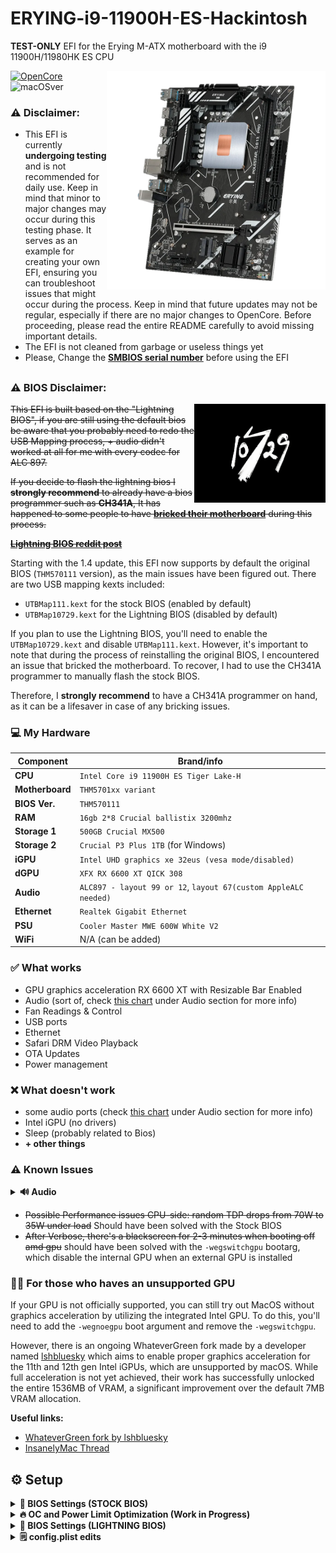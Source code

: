 # ERYING-i9-11900H-ES-Hackintosh
**TEST-ONLY** EFI for the Erying M-ATX motherboard with the i9 11900H/11980HK ES CPU

<img align="right" src="./resources/mobo.png"
alt="erying mobo" width="350">


[![OpenCore](https://img.shields.io/badge/OpenCore-0.9.9-blue.svg)](https://github.com/acidanthera/OpenCorePkg)
![macOSver](https://img.shields.io/badge/macOS-Ventura-brightgreen.svg)

### ⚠️ Disclaimer:
- This EFI is currently **undergoing testing** and is not recommended for daily use. Keep in mind that minor to major changes may occur during this testing phase. It serves as an example for creating your own EFI, ensuring you can troubleshoot issues that might occur during the process. Keep in mind that future updates may not be regular, especially if there are no major changes to OpenCore. Before proceeding, please read the entire README carefully to avoid missing important details.
- The EFI is not cleaned from garbage or useless things yet
- Please, Change the **[SMBIOS serial number](https://github.com/Forte500/ERYING-i9-11900H-ES-Hackintosh#%EF%B8%8F-setup)** before using the EFI
##

### ⚠️ BIOS Disclaimer:
<img align="right" src="./resources/splash.jpg"
alt="10729 lightning bios boot logo" width="210">
~~This EFI is built based on the "Lightning BIOS", if you are still using the default bios be aware that you probably need to redo the USB Mapping process, + audio didn't worked at all for me with every codec for ALC 897.~~

~~If you decide to flash the lightning bios I **strongly recommend** to already have a bios programmer such as **CH341A**, It has happened to some people to have [**bricked their motherboard**](https://www.reddit.com/r/EryingMotherboard/comments/15f132j/well_i_bricked_my_motherboard/) during this process.~~

~~**[Lightning BIOS reddit post](https://www.reddit.com/r/EryingMotherboard/comments/12xg3n6/thoughts_on_the_more_powerful_bios/)**~~

Starting with the 1.4 update, this EFI now supports by default the original BIOS (`THM570111` version), as the main issues have been figured out. There are two USB mapping kexts included:

- `UTBMap111.kext` for the stock BIOS (enabled by default)
- `UTBMap10729.kext` for the Lightning BIOS (disabled by default)

If you plan to use the Lightning BIOS, you'll need to enable the `UTBMap10729.kext` and disable `UTBMap111.kext`. However, it's important to note that during the process of reinstalling the original BIOS, I encountered an issue that bricked the motherboard. To recover, I had to use the CH341A programmer to manually flash the stock BIOS.

Therefore, I **strongly recommend** to have a CH341A programmer on hand, as it can be a lifesaver in case of any bricking issues.

### 💻 My Hardware
| Component      | Brand/info                                              |
|----------------|---------------------------------------------------------|
| **CPU**        | `Intel Core i9 11900H ES Tiger Lake-H`                  |
| **Motherboard**| `THM5701xx variant`                                     |
| **BIOS Ver.**  | `THM570111`                                             |
| **RAM**        | `16gb 2*8 Crucial ballistix 3200mhz`                    |
| **Storage 1**  | `500GB Crucial MX500`                                   |
| **Storage 2**  | `Crucial P3 Plus 1TB` (for Windows)                     |
| **iGPU**       | `Intel UHD graphics xe 32eus (vesa mode/disabled)`      |
| **dGPU**       | `XFX RX 6600 XT QICK 308`                               |
| **Audio**      | `ALC897 - layout 99 or 12`, `layout 67(custom AppleALC needed)`|
| **Ethernet**   | `Realtek Gigabit Ethernet`                              |
| **PSU**        | `Cooler Master MWE 600W White V2`                       |
| **WiFi**       | N/A (can be added)                                      |

### ✅️ What works</strong></summary>

- GPU graphics acceleration RX 6600 XT with Resizable Bar Enabled
- Audio (sort of, check [this chart](https://github.com/Forte500/ERYING-i9-11900H-ES-Hackintosh#%EF%B8%8F-known-issues) under Audio section for more info)
- Fan Readings & Control
- USB ports
- Ethernet
- Safari DRM Video Playback
- OTA Updates
- Power management
  

### ❌️ What doesn't work

- some audio ports (check [this chart](https://github.com/Forte500/ERYING-i9-11900H-ES-Hackintosh#%EF%B8%8F-known-issues) under Audio section for more info)
- Intel iGPU (no drivers)
- Sleep (probably related to Bios)
- **+ other things**

### ⚠️ Known Issues
<details>
<summary><strong>🔊 Audio</strong></summary>
<br>
  
Apparently there is no fully working audio layout for this erying board

|          | Layout 12 | layout 67 (custom) | layout 98 | Layout 99 |
| ------ | --- | --- | --- | --- |
| Rear line out (green)   | ✅️ | ✅️ | ✅️ | ✅️ |
| Rear line in (blue)  | ✅️ | ✅️ | ✅️ | ❌️ |
| Rear Mic in (Pink)  | ✅️ | ❌️ | ❌️ | ✅️ |
| Front Headphone out  | ❌️ | ❌️ | ❌️ | ✅️ |
| Front Mic in  | ❌️⚠️(noise) | ❌️ | ❌️ | ❌️ |

<br>
</details>

- ~~Possible Performance issues CPU-side: random TDP drops from 70W to 35W under load~~ Should have been solved with the Stock BIOS
- ~~After Verbose, there's a blackscreen for 2-3 minutes when booting off amd gpu~~
should have been solved with the `-wegswitchgpu` bootarg, which disable the internal GPU when an external GPU is installed

### 👨‍🔧 For those who haves an unsupported GPU </strong></summary>
  
If your GPU is not officially supported, you can still try out MacOS without graphics acceleration by utilizing the integrated Intel GPU. To do this, you'll need to add the `-wegnoegpu` boot argument and remove the `-wegswitchgpu`.

However, there is an ongoing WhateverGreen fork made by a developer named [lshbluesky](https://github.com/lshbluesky) which aims to enable proper graphics acceleration for the 11th and 12th gen Intel iGPUs, which are unsupported by macOS. While full acceleration is not yet achieved, their work has successfully unlocked the entire 1536MB of VRAM, a significant improvement over the default 7MB VRAM allocation.

**Useful links:**
- [WhateverGreen fork by lshbluesky](https://github.com/lshbluesky/WhateverGreen)
- [InsanelyMac Thread](https://www.insanelymac.com/forum/topic/358305-80-solved-iris-xe-igpu-on-tiger-lake-successfully-loaded-icllp-frambuffer-and-vram-also-recognizes-1536mb-however-some-issues/)

## ⚙️ Setup
<details>
<summary><strong>🔧 BIOS Settings (STOCK BIOS)</strong></summary>
  <br>

### Advanced TAB
- `PCI Subsystem Settings > Re-Size BAR Support`: must be **Enabled**
- `USB Configuration > XHCI Hand-off`: must be **Enabled**
- `Power & Performance > CPU - Power Management Control > Cpu Lock Configuration > CFG Lock` & `Overclocking Lock` must be **Both Disabled**

### Chipset TAB
**PCH-IO Configuration:**
- `SATA And RST Configuration > SATA Mode Selection`: must be set to **AHCI**
- `HD Audio Subsystem Configuration Settings > SSP #1`: must be **Enabled** in order to get working Audio

**System Agent (SA) Configuration:**
- `VT-d`: should be **Enabled**
- `Graphics Configuration > Internal Graphics`: should be set to **Auto**
- `Graphics Configuration > Primary Display`: should be set to **Auto**

### Boot TAB
- `Fast Boot`: should be **Disabled**

### Security TAB
- `Secure Boot > Secure Boot`: must be **Disabled**

</details>


<details>
<summary><strong>🔥 OC and Power Limit Optimization (Work in Progress)</strong></summary>

### ⚠️ Disclaimer:

Overclocking your CPU can cause excessive heat, potentially damaging your VRM if you don't have the improved VRM heatsink version and degrading your chip over time. Keep in mind that I am using liquid metal for additional cooling, so your settings may need to be different. Proceed with caution, as overclocking can lead to permanent damage or failure. I am not responsible for any damage. Use at your own risk.
##
### Advanced TAB > Power & Performance > CPU - Power Management Control

`Boot performance mode`: **Turbo performance**

`Config TDP Configurations`:
- Power Limit 1: 95000
- Power limit 2: 90000
- Power Limit 1 Time Window: 0

`View/Configure Turbo Options`:
- Core 1: 48x (default)
- Core 2: 47x (default)
- Core 3: 46x (default)
- Core 4: 45x (default)
- Core 5: 45x (from 44x)
- Core 6: 45x (from 43x)
- Core 7: 45x (from 42x)
- Core 8: 45x (from 41x)
</details>


<details>
<summary><strong>🔧 BIOS Settings (LIGHTNING BIOS)</strong></summary>
  <br>

**Advanced TAB**
- `SATA Configuration > SATA Mode Selection`: must be set to **AHCI**
- `Graphics Configuration > VT-d`: should be **Enabled**
- `Graphics Configuration > Internal Graphics`: should be set to **Auto**
- `Graphics Configuration > Primary Display`: should be set to **Auto**
- `PCI Subsystem Settings > Above 4G Decoding & Re-Size BAR Support`: must be **Both Enabled**
- `USB Configuration > XHCI Hand-off`: must be **Enabled**

**Startup TAB**
- `Fast Boot`: should be **Disabled**

**Security TAB**
- `Secure Boot > Secure Boot`: must be **Disabled**

</details>

<details>
<summary><strong>🗒 config.plist edits</strong></summary>
  <br>
  
- ### Default keyboard layout and language:
 *optional:* edit `prev-lang:kbd` in config.plist in order to match your keyboard layout and language (mainly relevant in recovery and installation)
  
  default is (<>) which will force the Language Picker to appear at first boot up.
  More info [here](https://dortania.github.io/OpenCore-Install-Guide/config-laptop.plist/coffee-lake-plus.html#nvram) at the bottom of `7C436110...` etc.
  
  
- ### Generating SMBIOS:

We need a tool, called [GenSMBIOS](https://github.com/corpnewt/GenSMBIOS) from corpnewt, to generate a fake serial number, UUID and MLB for our Hackintosh.

**this step is mandatory to get working iServices, be careful not to make any mistakes**

1. Download GenSMBIOS from the link above as .ZIP, then extract it.
2. Start GenSMBIOS and select option `1` to download and install MacSerial
3. Select option `2` and open the `config.plist` located under `EFI > OC`
4. Select option `3` and enter `iMacPro1,1`, serials will be generated
5. **IMPORTANT:** reminder that you need an **invalid serial!** to check copy and paste the second part saying `Serial: XXXXX..` in [Apple's Check Coverage Page](https://checkcoverage.apple.com/), if you get a red message saying "We're sorry, we're unable to check coverage for this serial number."
 then, you're good to go! Otherwise, go back and restart from step `2` (more info [here](https://dortania.github.io/OpenCore-Post-Install/universal/iservices.html#serial-number-validity))

